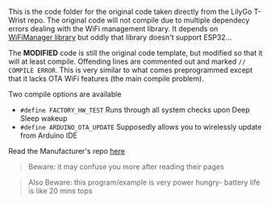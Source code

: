 This is the code folder for the original code taken directly from the LilyGo T-Wrist repo. The original code will not compile due to multiple dependecy errors dealing with the WiFi management library. It depends on [WiFiManager library](https://github.com/tzapu/WiFiManager) but oddly that library doesn't support ESP32...

The **MODIFIED** code is still the original code template, but modified so that it will at least compile. Offending lines are commented out and marked `// COMPILE ERROR`. This is very similar to what comes preprogrammed except that it lacks OTA WiFi features (the main compile problem).

Two compile options are available
+ `#define FACTORY_HW_TEST` Runs through all system checks upon Deep Sleep wakeup
+ `#define ARDUINO_OTA_UPDATE` Supposedly allows you to wirelessly update from Arduino IDE

Read the Manufacturer's repo [here](https://github.com/Xinyuan-LilyGO/LilyGo-T-Wristband/blob/master/examples/T-Wristband-LSM9DS1/README.MD)
> Beware: it may confuse you more after reading their pages

> Also Beware: this program/example is very power hungry- battery life is like 20 mins tops
